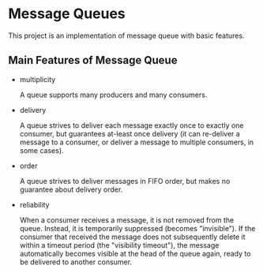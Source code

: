# Message Queues

This project is an implementation of message queue with basic features.

## Main Features of Message Queue
 - multiplicity
   
   A queue supports many producers and many consumers.

 - delivery
   
   A queue strives to deliver each message exactly once to exactly one consumer,
   but guarantees at-least once delivery (it can re-deliver a message to a
   consumer, or deliver a message to multiple consumers, in some cases).

 - order
   
   A queue strives to deliver messages in FIFO order, but makes no guarantee
   about delivery order.

 - reliability
   
   When a consumer receives a message, it is not removed from the queue.
   Instead, it is temporarily suppressed (becomes "invisible").  If the consumer
   that received the message does not subsequently delete it within a
   timeout period (the "visibility timeout"), the message automatically becomes
   visible at the head of the queue again, ready to be delivered to another
   consumer.
